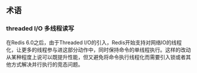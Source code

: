 ## 术语
### threaded I/O 多线程读写
在Redis 6.0之后，由于Threaded I/O的引入，Redis开始支持对网络IO的线程化，让更多的线程参与进这部分动作中，同时保持命令的单线程执行。这样的改动从某种程度上说可以既提升性能，但又避免将命令执行线程化而需要引入锁或者其他方式解决并行执行的竞态问题。
